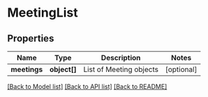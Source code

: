 # MeetingList

## Properties
Name | Type | Description | Notes
------------ | ------------- | ------------- | -------------
**meetings** | **object[]** | List of Meeting objects | [optional] 

[[Back to Model list]](../README.md#documentation-for-models) [[Back to API list]](../README.md#documentation-for-api-endpoints) [[Back to README]](../README.md)


